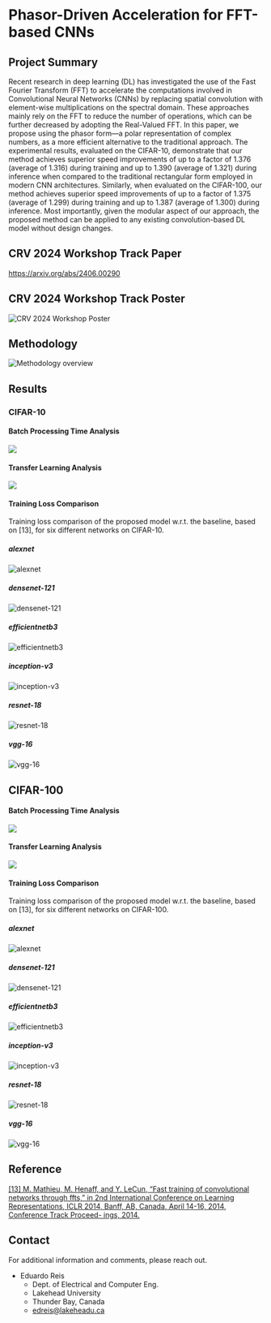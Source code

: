# Phasor-Driven Acceleration for FFT-based CNNs

## Project Summary

Recent research in deep learning (DL) has investigated the use of the Fast Fourier Transform (FFT) to accelerate the computations involved in Convolutional Neural Networks (CNNs) by replacing spatial convolution with element-wise multiplications on the spectral domain. These approaches mainly rely on the FFT to reduce the number of operations, which can be further decreased by adopting the Real-Valued FFT. In this paper, we propose using the phasor form—a polar representation of complex numbers, as a more efficient alternative to the traditional approach. The experimental results, evaluated on the CIFAR-10, demonstrate that our method achieves superior speed improvements of up to a factor of 1.376 (average of 1.316) during training and up to 1.390 (average of 1.321) during inference when compared to the traditional rectangular form employed in modern CNN architectures. Similarly, when evaluated on the CIFAR-100, our method achieves superior speed improvements of up to a factor of 1.375 (average of 1.299) during training and up to 1.387 (average of 1.300) during inference. Most importantly, given the modular aspect of our approach, the proposed method can be applied to any existing convolution-based DL model without design changes.

## CRV 2024 Workshop Track Paper

https://arxiv.org/abs/2406.00290

## CRV 2024 Workshop Track Poster

![CRV 2024 Workshop Poster](poster/240527%20Eduardo%20Reis.%20CRV%202024%20Workshop%20Poster%20Presentation.png)

## Methodology

![Methodology overview](images/figure_methodology-1.png)

## Results

### CIFAR-10

#### Batch Processing Time Analysis

![](images/Table1.png)

#### Transfer Learning Analysis

![](images/Table3.png)

#### Training Loss Comparison

Training loss comparison of the proposed model w.r.t. the
baseline, based on [13], for six different networks on CIFAR-10.

##### alexnet

![alexnet](src/experiments_cifar10/plots/training_loss_alexnet_cifar10-1.png)

##### densenet-121

![densenet-121](src/experiments_cifar10/plots/training_loss_densenet-121_cifar10-1.png)

##### efficientnetb3

![efficientnetb3](src/experiments_cifar10/plots/training_loss_efficientnetb3_cifar10-1.png)

##### inception-v3

![inception-v3](src/experiments_cifar10/plots/training_loss_inception-v3_cifar10-1.png)

##### resnet-18

![resnet-18](src/experiments_cifar10/plots/training_loss_resnet-18_cifar10-1.png)

##### vgg-16

![vgg-16](src/experiments_cifar10/plots/training_loss_vgg-16_cifar10-1.png)

## CIFAR-100

#### Batch Processing Time Analysis

![](images/Table2.png)

#### Transfer Learning Analysis

![](images/Table4.png)

#### Training Loss Comparison

Training loss comparison of the proposed model w.r.t. the
baseline, based on [13], for six different networks on CIFAR-100.

##### alexnet

![alexnet](src/experiments_cifar100/plots/training_loss_alexnet_cifar100-1.png)

##### densenet-121

![densenet-121](src/experiments_cifar100/plots/training_loss_densenet-121_cifar100-1.png)

##### efficientnetb3

![efficientnetb3](src/experiments_cifar100/plots/training_loss_efficientnetb3_cifar100-1.png)

##### inception-v3

![inception-v3](src/experiments_cifar100/plots/training_loss_inception-v3_cifar100-1.png)

##### resnet-18

![resnet-18](src/experiments_cifar100/plots/training_loss_resnet-18_cifar100-1.png)

##### vgg-16

![vgg-16](src/experiments_cifar100/plots/training_loss_vgg-16_cifar100-1.png)

## Reference

[[13] M. Mathieu, M. Henaff, and Y. LeCun, “Fast training of
convolutional networks through ffts,” in 2nd International
Conference on Learning Representations, ICLR 2014, Banff,
AB, Canada, April 14-16, 2014, Conference Track Proceed-
ings, 2014.](https://arxiv.org/pdf/1312.5851.pdf)

## Contact

For additional information and comments, please reach out.

- Eduardo Reis
  - Dept. of Electrical and Computer Eng.
  - Lakehead University
  - Thunder Bay, Canada
  - edreis@lakeheadu.ca

